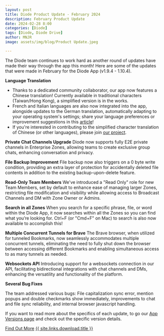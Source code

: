 ```yaml
---
layout: post
title: Diode Product Update - February 2024
description: February Product Update
date: 2024-02-28 8:00
categories: [Diode]
tags: [Diode, Diode Drive]
author: MNJR
image: assets/img/blog/Product Update.jpeg

---
```

The Diode team continues to work hard as another round of updates have made their way through the app this month! Here are some of the updates that were made in February for the Diode App (v1.9.4 - 1.10.4).

**Language Translation**

*   Thanks to a dedicated community collaborator, our app now features a Chinese translation! Currently available in traditional characters (Taiwan/Hong Kong), a simplified version is in the works. 
*   French and Italian languages are also now integrated into the app, alongside updates to the German translation, automatically adapting to your operating system's settings; share your language preferences or improvement suggestions in this [article](https://support.diode.io/article/9mfd8sacll)!
*   If you're interested in contributing to the simplified character translation of Chinese (or other languages), please join [our project](https://crowdin.com/project/diode-drive/zh-CN).

**Private Chat Channels Upgrade** 
Diode now supports fully E2E private channels in Enterprise Zones, allowing teams to create exclusive group chats, enhancing conversation and privacy.

**File Backup Improvement** 
File backup now also triggers on a 0 byte write condition, providing an extra layer of protection for accidentally deleted file contents in addition to the existing backup-upon-delete feature.

**Read-Only Team Members** 
We've introduced a "Read Only" role for new Team Members, set by default to enhance ease of managing larger Zones, restricting file modification and visibility while allowing access to Broadcast Channels and DM with Zone Owner or Admins.

**Search in all Zones** 
When you search for a specific phrase, file, or word within the Diode App, it now searches within all the Zones so you can find what you’re looking for. Ctrl+F (or "Cmd+F" on Mac) to search is also now available to accomplish this! 

**Multiple Concurrent Tunnels for Brave** 
The Brave browser, when utilized for tunneled Bookmarks, now seamlessly accommodates multiple concurrent tunnels, eliminating the need to fully shut down the browser between accessing different Bookmarks and enabling simultaneous access to as many tunnels as needed.

**Websockets API** 
Introducing support for a websockets connection in our API, facilitating bidirectional integrations with chat channels and DMs, enhancing the versatility and functionality of the platform.

**Several Bug Fixes**

The team addressed various bugs: File capitalization sync error, mention popups and double checkmarks show immediately, improvements to chat and file sync reliability, and internal browser javascript handling. 

If you want to read more about the specifics of each update, to go our [App Versions page](https://support.diode.io/category/9gss923s33-diode-app-updates-versions) and check out the specific version details.

<div class="story__buttons">
  <a href="{{"/solutions/app/" | prepend: path | relative_url}}" class="btn" target="">Find Out More</a>
  <a href="#download-app" class="btn popup-open" target="">{{ site.links.download.title }}</a>
</div>
